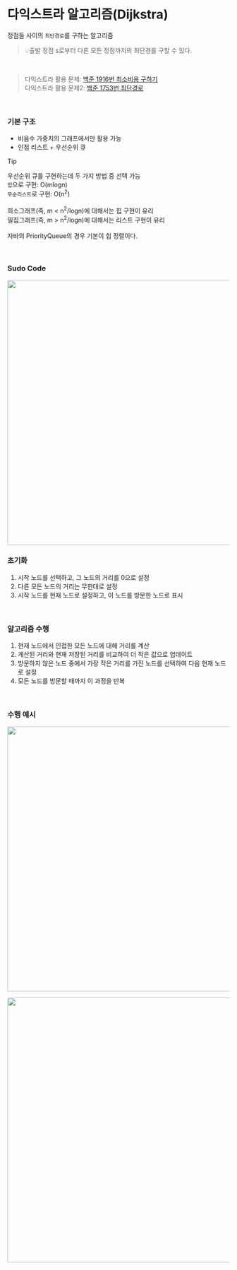 # 다익스트라 알고리즘(Dijkstra)
정점들 사이의 `최단경로`를 구하는 알고리즘<br/>
> 💡출발 정점 s로부터 다른 모든 정점까지의 최단경를 구할 수 있다.<br/>
<br/>

> 다익스트라 활용 문제: [백준 1916번 최소비용 구하기](https://github.com/jmKim02/Algorithm-problem-solving/tree/24ff7b22b63eb2f4372844af28af2ce48c9eb3f1/Graph_Theory%20/G1916%20)<br/>
> 다익스트라 활용 문제2: [백준 1753번 최단경로](https://github.com/jmKim02/Algorithm-problem-solving/tree/d8795dccc65cb685d0d516ae287cdf08525714f1/Graph_Theory%20/G1753)<br/>

<br/>

### 기본 구조
- 비음수 가중치의 그래프에서만 활용 가능
- 인접 리스트 + 우선순위 큐
> [!TIP]
> 우선순위 큐를 구현하는데 두 가지 방법 중 선택 가능<br/>
> `힙`으로 구현: O(mlogn)<br/>
> `무순리스트`로 구현: O(n<sup>2</sup>)<br/><br/>
> 희소그래프(즉, m < n<sup>2</sup>/logn)에 대해서는 힙 구현이 유리<br/>
> 밀집그래프(즉, m > n<sup>2</sup>/logn)에 대해서는 리스트 구현이 유리<br/><br/>
> 자바의 PriorityQueue의 경우 기본이 힙 정렬이다.<br/>

<br/>

### Sudo Code

<p align="center"><img width="600" src="https://github.com/jmKim02/Algorithm-problem-solving/assets/174222202/7a7519d5-7b9e-4b27-acc3-01d79b599285">

<br/>

### 초기화
1. 시작 노드를 선택하고, 그 노드의 거리를 0으로 설정
2. 다른 모든 노드의 거리는 무한대로 설정
3. 시작 노드를 현재 노드로 설정하고, 이 노드를 방문한 노드로 표시

<br/>

### 알고리즘 수행
1. 현재 노드에서 인접한 모든 노드에 대해 거리를 계산
2. 계산된 거리와 현재 저장된 거리를 비교하여 더 작은 값으로 업데이트
3. 방문하지 않은 노드 중에서 가장 작은 거리를 가진 노드를 선택하여 다음 현재 노드로 설정
4. 모든 노드를 방문할 때까지 이 과정을 반복

<br/>

### 수행 예시

<p align="center"><img width="600" src="https://github.com/jmKim02/Algorithm-problem-solving/assets/174222202/fac32d8a-12a7-42a9-950a-a80af3225d71">
<p align="center"><img width="600" src="https://github.com/jmKim02/Algorithm-problem-solving/assets/174222202/d21404ac-85f3-4639-9044-02d57e770c65">

<br/>
